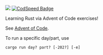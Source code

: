![](https://img.shields.io/badge/stars%20⭐-26-yellow)
[![CodSpeed Badge](https://img.shields.io/endpoint?url=https://codspeed.io/badge.json)](https://codspeed.io/plesak/advent-of-code)

Learning Rust via Advent of Code exercises!

See [Advent of Code](https://adventofcode.com/).

To run a specific day/part, use

`cargo run day? part? [-202?] [-e]`

